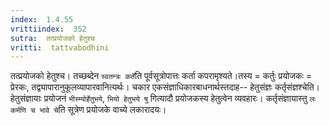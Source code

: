```yaml
---
index:  1.4.55
vrittiindex:  352
sutra:  तत्प्रयोजको हेतुश्च
vritti:  tattvabodhini 
---
```


तत्प्रयोजको हेतुश्च। तच्छब्देन `स्वतन्त्रः कर्ते`ति पूर्वसूत्रोपात्तः कर्ता कपरामृश्यते।तस्य = कर्तुः प्रयोजकः = प्रेरकः, तद्व्यापारानुकूलव्यापारवानित्यर्थः। चकार एकसंज्ञाधिकारबाधनार्थस्तदाह-- हेतुसंज्ञः कर्तृसंज्ञश्चेति। हेतुसंज्ञायाः प्रयोजनं `भीस्म्योर्हेतुभये`, `भियो हेतुभये षु` गित्यादौ प्रयोजकस्य हेतुत्वेन व्यवहारः। कर्तृसंज्ञायास्तु `लः कर्मणि च भावे चे`ति सूत्रेण प्रयोजके वाच्ये लकारादयः।

